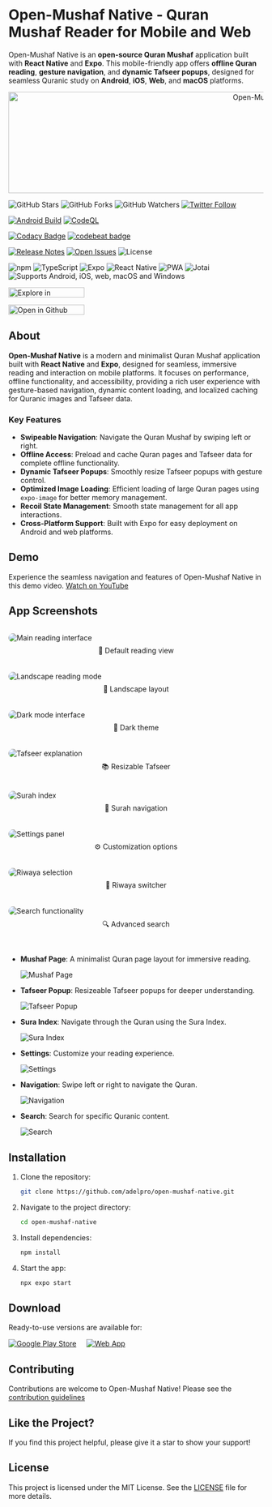 # Open-Mushaf Native - Quran Mushaf Reader for Mobile and Web

Open-Mushaf Native is an **open-source Quran Mushaf** application built with **React Native** and **Expo**.
This mobile-friendly app offers **offline Quran reading**, **gesture navigation**, and **dynamic Tafseer popups**,
designed for seamless Quranic study on **Android**, **iOS**, **Web**, and **macOS** platforms.

<p align="center">
  <img src="https://raw.githubusercontent.com/adelpro/open-mushaf-native/main/design/banner/banner.png"
  alt="Open-Mushaf Logo"  width="1000" height="200" />
</p>

<!-- GitHub & Social Badges -->

![GitHub Stars](https://img.shields.io/github/stars/adelpro/open-mushaf-native?style=social)
![GitHub Forks](https://img.shields.io/github/forks/adelpro/open-mushaf-native?style=social)
![GitHub Watchers](https://img.shields.io/github/watchers/adelpro/open-mushaf-native?style=social)
[![Twitter Follow](https://img.shields.io/twitter/follow/adelpro?style=social)](https://twitter.com/adelpro)

<!-- Build & CI Badges -->

[![Android Build](https://github.com/adelpro/open-mushaf-native/actions/workflows/android-build.yml/badge.svg)](https://github.com/adelpro/open-mushaf-native/actions/workflows/android-build.yml)
[![CodeQL](https://github.com/adelpro/open-mushaf-native/actions/workflows/github-code-scanning/codeql/badge.svg)](https://github.com/adelpro/open-mushaf-native/actions/workflows/github-code-scanning/codeql)

<!-- Quality & Code Analysis -->

[![Codacy Badge](https://app.codacy.com/project/badge/Grade/ee280dfe97634fa5b5afd85fc8652d85)](https://app.codacy.com/gh/adelpro/open-mushaf-native/dashboard?utm_source=gh&utm_medium=referral&utm_content=&utm_campaign=Badge_grade)
[![codebeat badge](https://codebeat.co/badges/60e335a3-d534-4cdb-9441-15a5b259e0bb)](https://codebeat.co/projects/github-com-adelpro-open-mushaf-native-main)

<!-- Release & Issue Tracking -->

[![Release Notes](https://img.shields.io/github/release/adelpro/open-mushaf-native?style=flat-square)](https://github.com/adelpro/open-mushaf-native/releases)
[![Open Issues](https://img.shields.io/github/issues/adelpro/open-mushaf-native?style=flat-square)](https://github.com/adelpro/open-mushaf-native/issues)
![License](https://img.shields.io/github/license/adelpro/open-mushaf-native?style=flat-square)

<!-- Tech & Platform -->

![npm](https://img.shields.io/badge/npm-v20%2B-blue)
![TypeScript](https://img.shields.io/badge/TypeScript-3178C6?logo=typescript&logoColor=fff)
![Expo](https://img.shields.io/badge/Expo-1B1F23?logo=expo&logoColor=fff&style=flat)
![React Native](https://img.shields.io/badge/React%20Native-20232A?logo=react&logoColor=61DAFB)
![PWA](https://img.shields.io/badge/PWA-1B1F23?logo=pwa&logoColor=fff&style=flat)
![Jotai](https://img.shields.io/badge/Jotai-20232A?style=flat)
![Supports Android, iOS, web, macOS and Windows](https://img.shields.io/badge/platforms-android%20%7C%20ios%20%7C%20web%20%7C%20macos%20%7C%20windows-lightgrey.svg)

<!-- Other/Integrations -->

[<img src="./assets/svgs/explore-in-deepwiki.svg" title="Explore in DeepWiki" width="150" height="20">](https://deepwiki.com/adelpro/open-mushaf-native)

[<img src="https://github.com/codespaces/badge.svg" title="Open in Github Codespace" width="150" height="20">](https://codespaces.new/adelpro/open-mushaf-native)

## About

**Open-Mushaf Native** is a modern and minimalist Quran Mushaf application built with
**React Native** and **Expo**, designed for seamless, immersive reading and interaction
on mobile platforms. It focuses on performance, offline functionality, and accessibility,
providing a rich user experience with gesture-based navigation, dynamic content loading,
and localized caching for Quranic images and Tafseer data.

### Key Features

- **Swipeable Navigation**: Navigate the Quran Mushaf by swiping left or right.
- **Offline Access**: Preload and cache Quran pages and Tafseer data for complete offline functionality.
- **Dynamic Tafseer Popups**: Smoothly resize Tafseer popups with gesture control.
- **Optimized Image Loading**: Efficient loading of large Quran pages using `expo-image` for better memory management.
- **Recoil State Management**: Smooth state management for all app interactions.
- **Cross-Platform Support**: Built with Expo for easy deployment on Android and web platforms.

## Demo

Experience the seamless navigation and features of Open-Mushaf Native in this demo video.
[Watch on YouTube](https://www.youtube.com/watch?v=SpqCVOhiVes)

## App Screenshots

<div style="display: grid; grid-template-columns: repeat(auto-fit, minmax(300px, 1fr)); gap: 20px; margin: 2rem 0;">
  <div>
    <img src="https://raw.githubusercontent.com/adelpro/open-mushaf-native/main/screenshots/main-screen.png"
    alt="Main reading interface" style="border-radius: 15px; max-width: 100%; height: auto;">
    <p align="center" style="margin-top: 0.5rem;">📖 Default reading view</p>
  </div>
  
  <div>
    <img src="https://raw.githubusercontent.com/adelpro/open-mushaf-native/main/screenshots/landscape-mode.png"
    alt="Landscape reading mode" style="border-radius: 15px; max-width: 100%; height: auto;">
    <p align="center" style="margin-top: 0.5rem;">🔄 Landscape layout</p>
  </div>

  <div>
    <img src="https://raw.githubusercontent.com/adelpro/open-mushaf-native/main/screenshots/dark-mode.png"
    alt="Dark mode interface" style="border-radius: 15px; max-width: 100%; height: auto;">
    <p align="center" style="margin-top: 0.5rem;">🌙 Dark theme</p>
  </div>

  <div>
    <img src="https://raw.githubusercontent.com/adelpro/open-mushaf-native/main/screenshots/tafseer-popup.png"
    alt="Tafseer explanation" style="border-radius: 15px; max-width: 100%; height: auto;">
    <p align="center" style="margin-top: 0.5rem;">📚 Resizable Tafseer</p>
  </div>

  <div>
    <img src="https://raw.githubusercontent.com/adelpro/open-mushaf-native/main/screenshots/sura-index.png"
    alt="Surah index" style="border-radius: 15px; max-width: 100%; height: auto;">
    <p align="center" style="margin-top: 0.5rem;">📑 Surah navigation</p>
  </div>

  <div>
    <img src="https://raw.githubusercontent.com/adelpro/open-mushaf-native/main/screenshots/settings-menu.png"
    alt="Settings panel" style="border-radius: 15px; max-width: 100%; height: auto;">
    <p align="center" style="margin-top: 0.5rem;">⚙️ Customization options</p>
  </div>

  <div>
    <img src="https://raw.githubusercontent.com/adelpro/open-mushaf-native/main/screenshots/riwaya-selection.png"
    alt="Riwaya selection" style="border-radius: 15px; max-width: 100%; height: auto;">
    <p align="center" style="margin-top: 0.5rem;">🔄 Riwaya switcher</p>
  </div>

  <div>
    <img src="https://raw.githubusercontent.com/adelpro/open-mushaf-native/main/screenshots/search-screen.png"
    alt="Search functionality"
    style="border-radius: 15px; max-width: 100%; height: auto;">
    <p align="center" style="margin-top: 0.5rem;">🔍 Advanced search</p>
  </div>
</div>

- **Mushaf Page**: A minimalist Quran page layout for immersive reading.

  ![Mushaf Page](https://raw.githubusercontent.com/adelpro/open-mushaf-native/main/screenshots/main-screen.png)

- **Tafseer Popup**: Resizeable Tafseer popups for deeper understanding.

  ![Tafseer Popup](https://raw.githubusercontent.com/adelpro/open-mushaf-native/main/screenshots/tafseer-popup.png)

- **Sura Index**: Navigate through the Quran using the Sura Index.

  ![Sura Index](https://raw.githubusercontent.com/adelpro/open-mushaf-native/main/screenshots/sura-index.png)

- **Settings**: Customize your reading experience.

  ![Settings](https://raw.githubusercontent.com/adelpro/open-mushaf-native/main/screenshots/settings-screen.png)

- **Navigation**: Swipe left or right to navigate the Quran.

  ![Navigation](https://raw.githubusercontent.com/adelpro/open-mushaf-native/main/screenshots/navigation-screen.png)

- **Search**: Search for specific Quranic content.

  ![Search](https://raw.githubusercontent.com/adelpro/open-mushaf-native/main/screenshots/search-screen.png)

## Installation

1. Clone the repository:

   ```bash
   git clone https://github.com/adelpro/open-mushaf-native.git
   ```

2. Navigate to the project directory:

   ```bash
   cd open-mushaf-native
   ```

3. Install dependencies:

   ```bash
   npm install
   ```

4. Start the app:

   ```bash
   npx expo start
   ```

## Download

Ready-to-use versions are available for:

<div style="display: flex; gap: 20px; align-items: center; margin-top: 15px;">
  <a href="https://play.google.com/store/apps/details?id=com.adelpro.openmushafnative" target="_blank">
    <img src="https://img.shields.io/badge/Google_Play-414141?style=for-the-badge&logo=google-play&logoColor=white"
     alt="Google Play Store" />
  </a>
  
  <a href="https://open-mushaf-native.web.app/" target="_blank">
    <img src="https://img.shields.io/badge/Web_App-4285F4?style=for-the-badge&logo=google-chrome&logoColor=white"
    alt="Web App" />
  </a>
</div>

## Contributing

Contributions are welcome to Open-Mushaf Native! Please see the [contribution guidelines](https://github.com/adelpro/open-mushaf-native/blob/main/CONTRIBUTING.md)

## Like the Project?

If you find this project helpful, please give it a star to show your support!

## License

This project is licensed under the MIT License. See the
[LICENSE](https://github.com/adelpro/open-mushaf-native/blob/main/LICENSE) file
for more details.
